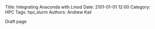 Title: Integrating Anaconda with Lmod
Date: 2101-01-01 12:00
Category: HPC
Tags: hpc,slurm
Authors: Andrew Kail

Draft page
